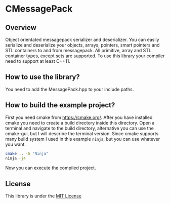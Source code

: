# CMessagePack

## Overview

Object orientated messagepack serializer and deserializer. You can easily serialize and deserialize your objects, arrays, pointers, smart pointers and STL containers to and from messagepack. All primitive, array and STL container types, except sets are supported. To use this library your compiler need to support at least C++11.

## How to use the library?

You need to add the MessagePack.hpp to your include paths.

## How to build the example project?

First you need cmake from https://cmake.org/.
After you have installed cmake you need to create a build directory inside this directory.
Open a terminal and navigate to the build directory, alternative you can use the cmake-gui, but I will describe the terminal version. Since cmake supports many build system I used in this example `ninja`, but you can use whatever you want.

```bash
cmake .. -G "Ninja"
ninja -j4
```

Now you can execute the compiled project.

## License

This library is under the [MIT License](LICENSE)
